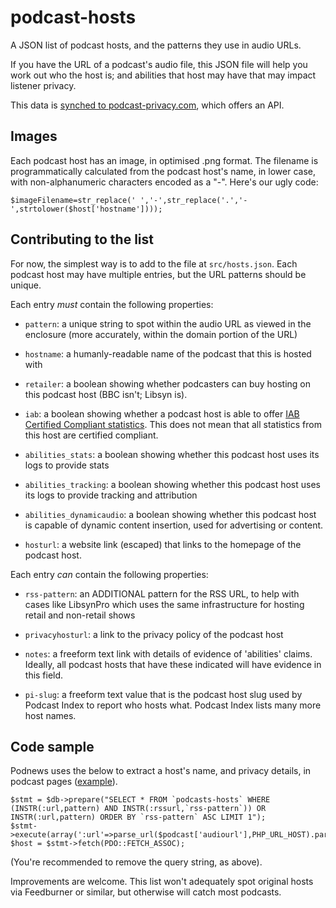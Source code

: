 # podcast-hosts
A JSON list of podcast hosts, and the patterns they use in audio URLs.

If you have the URL of a podcast's audio file, this JSON file will help you work out who the host is; and abilities that host may have that may impact listener privacy.

This data is [synched to podcast-privacy.com](https://github.com/fancysoups/podcast-privacy/issues/2#issuecomment-720155022), which offers an API.

## Images

Each podcast host has an image, in optimised .png format. The filename is programmatically calculated from the podcast host's name, in lower case, with non-alphanumeric characters encoded as a "-". Here's our ugly code:

`$imageFilename=str_replace(' ','-',str_replace('.','-',strtolower($host['hostname'])));`

## Contributing to the list

For now, the simplest way is to add to the file at `src/hosts.json`. Each podcast host may have multiple entries, but the URL patterns should be unique.

Each entry _must_ contain the following properties:

* `pattern`: a unique string to spot within the audio URL as viewed in the enclosure (more accurately, within the domain portion of the URL)

* `hostname`: a humanly-readable name of the podcast that this is hosted with

* `retailer`: a boolean showing whether podcasters can buy hosting on this podcast host (BBC isn't; Libsyn is).

* `iab`: a boolean showing whether a podcast host is able to offer [IAB Certified Compliant statistics](https://iabtechlab.com/compliance-programs/compliant-companies/#podcast). This does not mean that all statistics from this host are certified compliant.

* `abilities_stats`: a boolean showing whether this podcast host uses its logs to provide stats

* `abilities_tracking`: a boolean showing whether this podcast host uses its logs to provide tracking and attribution

* `abilities_dynamicaudio`: a boolean showing whether this podcast host is capable of dynamic content insertion, used for advertising or content.

* `hosturl`: a website link (escaped) that links to the homepage of the podcast host.

Each entry _can_ contain the following properties:

* `rss-pattern`: an ADDITIONAL pattern for the RSS URL, to help with cases like LibsynPro which uses the same infrastructure for hosting retail and non-retail shows

* `privacyhosturl`: a link to the privacy policy of the podcast host

* `notes`: a freeform text link with details of evidence of 'abilities' claims. Ideally, all podcast hosts that have these indicated will have evidence in this field.

* `pi-slug`: a freeform text value that is the podcast host slug used by Podcast Index to report who hosts what. Podcast Index lists many more host names.

## Code sample

Podnews uses the below to extract a host's name, and privacy details, in podcast pages ([example](https://podnews.net/podcast/1287081706)).

```
$stmt = $db->prepare("SELECT * FROM `podcasts-hosts` WHERE (INSTR(:url,pattern) AND INSTR(:rssurl,`rss-pattern`)) OR INSTR(:url,pattern) ORDER BY `rss-pattern` ASC LIMIT 1");
$stmt->execute(array(':url'=>parse_url($podcast['audiourl'],PHP_URL_HOST).parse_url($podcast['audiourl'],PHP_URL_PATH),':rssurl'=>$podcast['feedUrl']));
$host = $stmt->fetch(PDO::FETCH_ASSOC);
```

(You're recommended to remove the query string, as above).

Improvements are welcome. This list won't adequately spot original hosts via Feedburner or similar, but otherwise will catch most podcasts.

